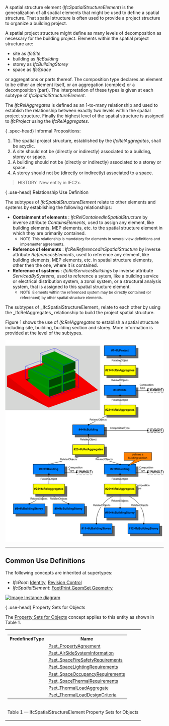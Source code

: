 ﻿A spatial structure element (_IfcSpatialStructureElement_) is the generalization of all spatial elements that might be used to define a spatial structure. That spatial structure is often used to provide a project structure to organize a building project.

A spatial project structure might define as many levels of decomposition as necessary for the building project. Elements within the spatial project structure are:

* site as _IfcSite_
* building as _IfcBuilding_
* storey as _IfcBuildingStorey_
* space as _IfcSpace_

or aggregations or parts thereof. The composition type declares an element to be either an element itself, or an aggregation (complex) or a decomposition (part). The interpretation of these types is given at each subtype of _IfcSpatialStructureElement_.

The _IfcRelAggregates_ is defined as an 1-to-many relationship and used to establish the relationship between exactly two levels within the spatial project structure. Finally the highest level of the spatial structure is assigned to _IfcProject_ using the _IfcRelAggregates_.

{ .spec-head}
Informal Propositions:

1. The spatial project structure, established by the _IfcRelAggregates_, shall be acyclic.
2. A site should not be (directly or indirectly) associated to a building, storey or space.
3. A building should not be (directly or indirectly) associated to a storey or space.
4. A storey should not be (directly or indirectly) associated to a space.

> HISTORY&nbsp; New entity in IFC2x.

{ .use-head}
Relationship Use Definition

The subtypes of _IfcSpatialStructureElement_ relate to other elements and systems by establishing the following relationships:

<ul>
<li><b>Containment of elements</b> :
<em>IfcRelContainedInSpatialStructure</em> by inverse attribute
<em>ContainsElements</em>, used to assign any element, like
building elements, MEP elements, etc. to the spatial structure
element in which they are primarily contained.
<ul>
<li style="list-style-type=none"><small>NOTE&nbsp; This relationship is
mandatory for elements in several view definitions and
implementer agreements.</small></li>
</ul>
</li>
<li><b>Reference of elements</b> :
<em>IfcRelReferencedInSpatialStructure</em> by inverse attribute
<em>ReferencesElements</em>, used to reference any element, like
building elements, MEP elements, etc. in spatial structure
elements, other then the one, where it is contained.</li>
<li><b>Reference of systems</b> : <em>IfcRelServicesBuildings</em>
by inverse attribute <em>ServicedBySystems</em>, used to reference
a sytem, like a building service or electrical distribution
system, a zonal system, or a structural analysis system, that is
assigned to this spatial structure element.
<ul>
<li style="list-style-type=none"><small>NOTE&nbsp; Elements within the
referenced system may be directly contained (or referenced) by
other spatial structure elements.</small></li>
</ul>
</li>
</ul>
The subtypes of _IfcSpatialStructureElement_ relate to each other by using the _IfcRelAggregates_ relationship to build the project spatial structure.

Figure 1 shows the use of _IfcRelAggregates_ to establish a spatial structure including site, building, building section and storey. More information is provided at the level of the subtypes.

!["fig1"](../../../../../../figures/ifcspatialstructureelement-spatialstructure.png "Figure 1 &mdash; Spatial structure element composition")

___
## Common Use Definitions
The following concepts are inherited at supertypes:

* _IfcRoot_: [Identity](../../templates/identity.htm), [Revision Control](../../templates/revision-control.htm)
* _IfcSpatialElement_: [FootPrint GeomSet Geometry](../../templates/footprint-geomset-geometry.htm)

[![Image](../../../img/diagram.png)&nbsp;Instance diagram](../../../annex/annex-d/common-use-definitions/ifcspatialstructureelement.htm)

{ .use-head}
Property Sets for Objects

The [Property Sets for Objects](../../templates/property-sets-for-objects.htm) concept applies to this entity as shown in Table 1.

<table>
<tr><td>
<table class="gridtable">
<tr><th><b>PredefinedType</b></th><th><b>Name</b></th></tr>
<tr><td>&nbsp;</td><td><a href="../../psd/ifcsharedfacilitieselements/Pset_PropertyAgreement.xml">Pset_PropertyAgreement</a></td></tr>
<tr><td>&nbsp;</td><td><a href="../../psd/ifcsharedbldgserviceelements/Pset_AirSideSystemInformation.xml">Pset_AirSideSystemInformation</a></td></tr>
<tr><td>&nbsp;</td><td><a href="../../psd/ifcproductextension/Pset_SpaceFireSafetyRequirements.xml">Pset_SpaceFireSafetyRequirements</a></td></tr>
<tr><td>&nbsp;</td><td><a href="../../psd/ifcproductextension/Pset_SpaceLightingRequirements.xml">Pset_SpaceLightingRequirements</a></td></tr>
<tr><td>&nbsp;</td><td><a href="../../psd/ifcproductextension/Pset_SpaceOccupancyRequirements.xml">Pset_SpaceOccupancyRequirements</a></td></tr>
<tr><td>&nbsp;</td><td><a href="../../psd/ifcproductextension/Pset_SpaceThermalRequirements.xml">Pset_SpaceThermalRequirements</a></td></tr>
<tr><td>&nbsp;</td><td><a href="../../psd/ifcsharedbldgserviceelements/Pset_ThermalLoadAggregate.xml">Pset_ThermalLoadAggregate</a></td></tr>
<tr><td>&nbsp;</td><td><a href="../../psd/ifcsharedbldgserviceelements/Pset_ThermalLoadDesignCriteria.xml">Pset_ThermalLoadDesignCriteria</a></td></tr>
</table>
</td></tr>
<tr><td><p class="table">Table 1 &mdash; IfcSpatialStructureElement Property Sets for Objects</p></td></tr></table>